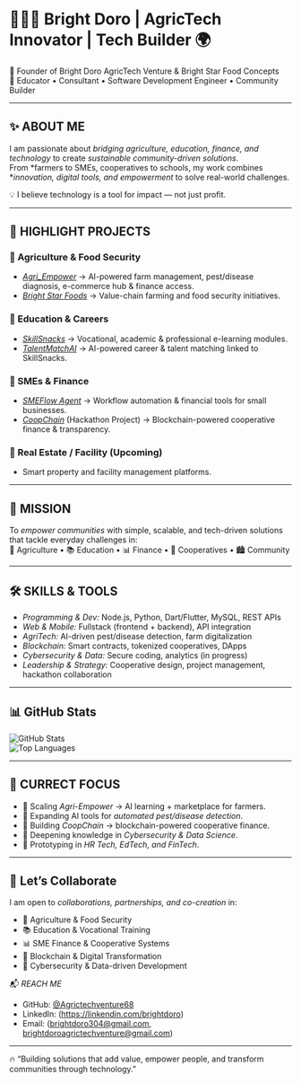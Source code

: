 # 👨🏽‍💻 Bright Doro | AgricTech Innovator | Tech Builder 🌍

🌟 Founder of Bright Doro AgricTech Venture & Bright Star Food Concepts  
🚀 Educator • Consultant • Software Development Engineer • Community Builder  

---

## ✨ ABOUT ME
I am passionate about *bridging agriculture, education, finance, and technology* to create *sustainable community-driven solutions*.  
From *farmers to SMEs, cooperatives to schools, my work combines **innovation, digital tools, and empowerment* to solve real-world challenges.  

💡 I believe technology is a tool for impact — not just profit.  

---

## 🚀 HIGHLIGHT PROJECTS

### 🌾 Agriculture & Food Security
- *[Agri_Empower](#)* → AI-powered farm management, pest/disease diagnosis, e-commerce hub & finance access.  
- *[Bright Star Foods](#)* → Value-chain farming and food security initiatives.  

### 📘 Education & Careers
- *[SkillSnacks](#)* → Vocational, academic & professional e-learning modules.  
- *[TalentMatchAI](#)* → AI-powered career & talent matching linked to SkillSnacks.  

### 💼 SMEs & Finance
- *[SMEFlow Agent](#)* → Workflow automation & financial tools for small businesses.  
- *[CoopChain](#)* (Hackathon Project) → Blockchain-powered cooperative finance & transparency.  

### 🏡 Real Estate / Facility (Upcoming)
- Smart property and facility management platforms.  

---

## 🎯 MISSION
To *empower communities* with simple, scalable, and tech-driven solutions that tackle everyday challenges in:  
🌱 Agriculture • 📚 Education • 📊 Finance • 🔗 Cooperatives • 🏙 Community  

---

## 🛠 SKILLS & TOOLS

- *Programming & Dev:* Node.js, Python, Dart/Flutter, MySQL, REST APIs  
- *Web & Mobile:* Fullstack (frontend + backend), API integration  
- *AgriTech:* AI-driven pest/disease detection, farm digitalization  
- *Blockchain:* Smart contracts, tokenized cooperatives, DApps  
- *Cybersecurity & Data:* Secure coding, analytics (in progress)  
- *Leadership & Strategy:* Cooperative design, project management, hackathon collaboration  

---

## 📊 GitHub Stats
![GitHub Stats](https://github-readme-stats.vercel.app/api?username=Agrictechventure68&show_icons=true&theme=tokyonight)  
![Top Languages](https://github-readme-stats.vercel.app/api/top-langs/?username=Agrictechventure68&layout=compact&theme=tokyonight)  

---

## 🔭 CURRECT FOCUS
- 🌾 Scaling *Agri-Empower* → AI learning + marketplace for farmers.  
- 🤖 Expanding AI tools for *automated pest/disease detection*.  
- 🔗 Building *CoopChain* → blockchain-powered cooperative finance.  
- 🔐 Deepening knowledge in *Cybersecurity & Data Science*.  
- 📱 Prototyping in *HR Tech, EdTech, and FinTech*.  

---

## 🤝 Let’s Collaborate
I am open to *collaborations, partnerships, and co-creation* in:  
- 🌱 Agriculture & Food Security  
- 📚 Education & Vocational Training  
- 📊 SME Finance & Cooperative Systems  
- 🔗 Blockchain & Digital Transformation  
- 🔐 Cybersecurity & Data-driven Development  

📬 *REACH ME*  
- GitHub: [@Agrictechventure68](https://github.com/Agrictechventure68)  
- LinkedIn: (https://linkendin.com/brightdoro)  
- Email: (brightdoro304@gmail.com, brightdoroagrictechventure@gmail.com)  

---

🔥 “Building solutions that add value, empower people, and transform communities through technology.” 
